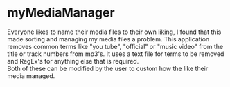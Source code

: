 # myMediaManager
Everyone likes to name their media files to their own liking, I found that this made sorting and managing my media files a problem. 
This application removes common terms like "you tube", "official" or "music video" from the title or track numbers from mp3's. 
It uses a text file for terms to be removed and RegEx's for anything  else that is required.  
Both of these can be modified by the user to custom how the like their media managed.
